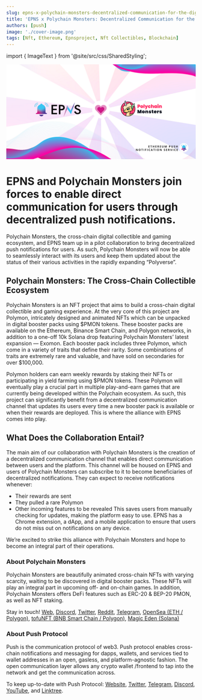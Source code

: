 ```yaml
---
slug: epns-x-polychain-monsters-decentralized-communication-for-the-digital-collectible-ecosystem
title: 'EPNS x Polychain Monsters: Decentralized Communication for the Digital Collectible Ecosystem'
authors: [push]
image: './cover-image.png'
tags: [Nft, Ethereum, Epnsproject, Nft Collectibles, Blockchain]
---
```

import { ImageText } from '@site/src/css/SharedStyling';

![Cover Image of EPNS x Polychain Monsters: Decentralized Communication for the Digital Collectible Ecosystem](./cover-image.png)

<!--customheaderpoint-->
# EPNS and Polychain Monsters join forces to enable direct communication for users through decentralized push notifications.

Polychain Monsters, the cross-chain digital collectible and gaming ecosystem, and EPNS team up in a pilot collaboration to bring decentralized push notifications for users. As such, Polychain Monsters will now be able to seamlessly interact with its users and keep them updated about the status of their various activities in the rapidly expanding “Polyverse”.

<!--truncate-->

## Polychain Monsters: The Cross-Chain Collectible Ecosystem
Polychain Monsters is an NFT project that aims to build a cross-chain digital collectible and gaming experience. At the very core of this project are Polymon, intricately designed and animated NFTs which can be unpacked in digital booster packs using $PMON tokens. These booster packs are available on the Ethereum, Binance Smart Chain, and Polygon networks, in addition to a one-off 10k Solana drop featuring Polychain Monsters’ latest expansion — Exomon. Each booster pack includes three Polymon, which come in a variety of traits that define their rarity. Some combinations of traits are extremely rare and valuable, and have sold on secondaries for over $100,000.

Polymon holders can earn weekly rewards by staking their NFTs or participating in yield farming using $PMON tokens. These Polymon will eventually play a crucial part in multiple play-and-earn games that are currently being developed within the Polychain ecosystem. As such, this project can significantly benefit from a decentralized communication channel that updates its users every time a new booster pack is available or when their rewards are deployed. This is where the alliance with EPNS comes into play.

## What Does the Collaboration Entail?
The main aim of our collaboration with Polychain Monsters is the creation of a decentralized communication channel that enables direct communication between users and the platform. This channel will be housed on EPNS and users of Polychain Monsters can subscribe to it to become beneficiaries of decentralized notifications. They can expect to receive notifications whenever:

- Their rewards are sent
- They pulled a rare Polymon
- Other incoming features to be revealed
This saves users from manually checking for updates, making the platform easy to use. EPNS has a Chrome extension, a dApp, and a mobile application to ensure that users do not miss out on notifications on any device.

We’re excited to strike this alliance with Polychain Monsters and hope to become an integral part of their operations.

### About Polychain Monsters
Polychain Monsters are beautifully animated cross-chain NFTs with varying scarcity, waiting to be discovered in digital booster packs. These NFTs will play an integral part in upcoming off- and on-chain games. In addition, Polychain Monsters offers DeFi features such as ERC-20 & BEP-20 PMON, as well as NFT staking.

Stay in touch! [Web](http://polychainmonsters.com/), [Discord](https://discord.gg/polychainmonsters), [Twitter](http://twitter.com/polychainmon), [Reddit](http://reddit.com/r/polychainmonsters), [Telegram](http://t.me/polychainmonsters), [OpenSea (ETH / Polygon)](https://opensea.io/assets/polychainmonsters), [tofuNFT (BNB Smart Chain / Polygon)](https://tofunft.com/collection/polychain-monsters/items), [Magic Eden (Solana)](https://magiceden.io/marketplace/exomon)


### About Push Protocol

Push is the communication protocol of web3. Push protocol enables cross-chain notifications and messaging for dapps, wallets, and services tied to wallet addresses in an open, gasless, and platform-agnostic fashion. The open communication layer allows any crypto wallet /frontend to tap into the network and get the communication across.

To keep up-to-date with Push Protocol: [Website](https://push.org/), [Twitter](https://twitter.com/pushprotocol), [Telegram](https://t.me/epnsproject), [Discord](https://discord.gg/pushprotocol), [YouTube](https://www.youtube.com/c/EthereumPushNotificationService), and [Linktree](https://linktr.ee/pushprotocol).
